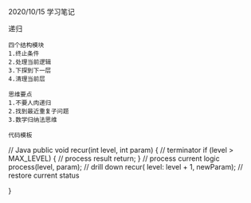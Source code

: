 2020/10/15 学习笔记

递归

	四个结构模块
	1.终止条件
	2.处理当前逻辑
	3.下探到下一层
	4.清理当前层
	
	思维要点
	1.不要人肉递归
	2.找到最近重复子问题
	3.数学归纳法思维
	
	代码模板
// Java
public void recur(int level, int param) { 
  // terminator 
  if (level > MAX_LEVEL) { 
    // process result 
    return; 
  }
  // process current logic 
  process(level, param); 
  // drill down 
  recur( level: level + 1, newParam); 
  // restore current status 
 
}

